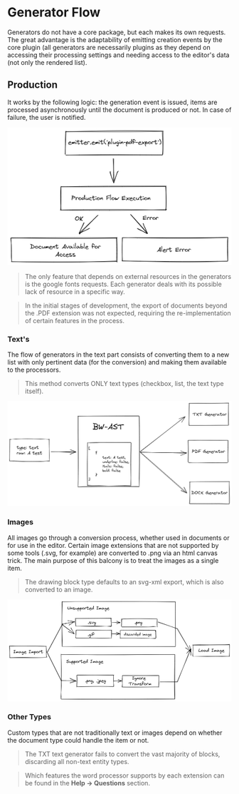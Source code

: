 # Generator Flow

Generators do not have a core package, but each makes its own requests. The great advantage is the adaptability of emitting creation events by the core plugin (all generators are necessarily plugins as they depend on accessing their processing settings and needing access to the editor's data (not only the rendered list). 

## Production

It works by the following logic: the generation event is issued, items are processed asynchronously until the document is produced or not. In case of failure, the user is notified.

![Generator Flow Text](../.github/generatordefaultflow.png)

> The only feature that depends on external resources in the generators is the google fonts requests. Each generator deals with its possible lack of resource in a specific way.

> In the initial stages of development, the export of documents beyond the .PDF extension was not expected, requiring the re-implementation of certain features in the process.

### Text's

The flow of generators in the text part consists of converting them to a new list with only pertinent data (for the conversion) and making them available to the processors.

> This method converts ONLY text types (checkbox, list, the text type itself).

![Generator Flow Text](../.github/generatorastflow.png)

### Images

All images go through a conversion process, whether used in documents or for use in the editor. Certain image extensions that are not supported by some tools (.svg, for example) are converted to .png via an html canvas trick. The main purpose of this balcony is to treat the images as a single item.

> The drawing block type defaults to an svg-xml export, which is also converted to an image.

![PNG Canvas](../.github/pngcanvas.png)

### Other Types

Custom types that are not traditionally text or images depend on whether the document type could handle the item or not.

> The TXT text generator fails to convert the vast majority of blocks, discarding all non-text entity types.

> Which features the word processor supports by each extension can be found in the **Help -> Questions** section.